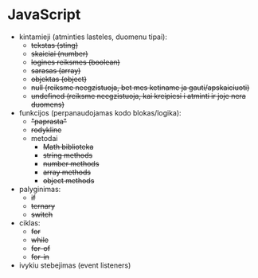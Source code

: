 # JavaScript

- kintamieji (atminties lasteles, duomenu tipai):
  - ~~tekstas (sting)~~
  - ~~skaiciai (number)~~
  - ~~logines reiksmes (boolean)~~
  - ~~sarasas (array)~~
  - ~~objektas (object)~~
  - ~~null (reiksme neegzistuoja, bet mes ketiname ja gauti/apskaiciuoti)~~
  - ~~undefined (reiksme neegzistuoja, kai kreipiesi i atminti ir joje nera duomens)~~
- funkcijos (perpanaudojamas kodo blokas/logika):
  - ~~"paprasta"~~
  - ~~rodykline~~
  - metodai
    - ~~Math biblioteka~~
    - ~~string methods~~
    - ~~number methods~~
    - ~~array methods~~
    - ~~object methods~~
- palyginimas:
  - ~~if~~
  - ~~ternary~~
  - ~~switch~~
- ciklas:
  - ~~for~~
  - ~~while~~
  - ~~for-of~~
  - ~~for-in~~
- ivykiu stebejimas (event listeners)
